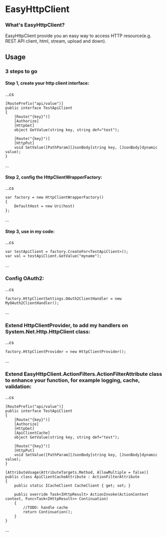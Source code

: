 # EasyHttpClient

### What's EasyHttpClient?

EasyHttpClient provide you an easy way to access HTTP resource(e.g. REST API client, html, stream, upload and down).

## Usage
### 3 steps to go

#### Step 1, create your http client interface:

...cs

    [RoutePrefix("api/value")]
    public interface TestApiClient
    {
        [Route("{key}")]
        [Authorize]
        [HttpGet]
        object GetValue(string key, string def="test");

        [Route("{key}")]
        [HttpPut]
        void SetValue([PathParam][JsonBody]string key, [JsonBody]dynamic value);
    }
    
...

#### Step 2, config the HttpClientWrapperFactory:

...cs

    var factory = new HttpClientWrapperFactory()
    {
        DefaultHost = new Uri(host)
    };
    
...

#### Step 3, use in my code:

...cs

    var testApiClient = factory.CreateFor<TestApiClient>();
    var val = testApiClient.GetValue("myname");
  
...

### Config OAuth2:
...cs

    factory.HttpClientSettings.OAuth2ClientHandler = new MyOAuth2ClientHandler();
    
...


### Extend HttpClientProvider, to add my handlers on System.Net.Http.HttpClient class:

...cs

    factory.HttpClientProvider = new HttpClientProvider();
    
...

### Extend EasyHttpClient.ActionFilters.ActionFilterAttribute class to enhance your function, for example logging, cache, validation:

...cs

    [RoutePrefix("api/value")]
    public interface TestApiClient
    {
        [Route("{key}")]
        [Authorize]
        [HttpGet]
        [ApiClientCache]
        object GetValue(string key, string def="test");

        [Route("{key}")]
        [HttpPut]
        void SetValue([PathParam][JsonBody]string key, [JsonBody]dynamic value);
    }
    
    [AttributeUsage(AttributeTargets.Method, AllowMultiple = false)]
    public class ApiClientCacheAttribute : ActionFilterAttribute
    {
        public static ICacheClient CacheClient { get; set; }

        public override Task<IHttpResult> ActionInvoke(ActionContext context, Func<Task<IHttpResult>> Continuation)
        {
            //TODO: handle cache
            return Continuation();
        }
    }
    
...





